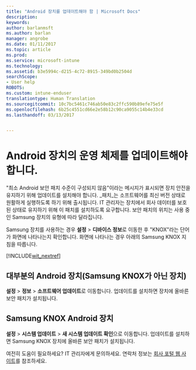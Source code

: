 ```yaml
---
title: "Android 장치를 업데이트해야 함 | Microsoft Docs"
description: 
keywords: 
author: barlanmsft
ms.author: barlan
manager: angrobe
ms.date: 01/11/2017
ms.topic: article
ms.prod: 
ms.service: microsoft-intune
ms.technology: 
ms.assetid: b3e5994c-d215-4c72-8915-349bd0b2504d
searchScope:
- User help
ROBOTS: 
ms.custom: intune-enduser
translationtype: Human Translation
ms.sourcegitcommit: 10c7bc5461c746ab50e83c2ffc590b89efe75e5f
ms.openlocfilehash: 6b25c4551cd66e2e58b12c90ca9055c14b4e33cd
ms.lasthandoff: 03/13/2017


---
```


# <a name="you-need-to-update-your-android-devices-operating-system"></a>Android 장치의 운영 체제를 업데이트해야 합니다.

"최소 Android 보안 패치 수준이 구성되지 않음"이라는 메시지가 표시되면 장치 안전을 유지하기 위해 업데이트를 설치해야 합니다. _패치_는 소프트웨어를 최신 버전 상태로 원활하게 실행하도록 하기 위해 출시됩니다. IT 관리자는 장치에서 회사 데이터를 보호된 상태로 유지하기 위해 이 패치를 설치하도록 요구합니다. 보안 패치의 위치는 사용 중인 Samsung 장치의 유형에 따라 달라집니다.

Samsung 장치를 사용하는 경우 **설정** > **디바이스 정보**로 이동한 후 "KNOX"라는 단어가 화면에 나타나는지 확인합니다. 화면에 나타나는 경우 아래의 Samsung KNOX 지침을 따릅니다.

[!INCLUDE[wit_nextref](includes/end-user-os-update-guidance.md)]

## <a name="for-most-android-devices-non-samsung-knox"></a>대부분의 Android 장치(Samsung KNOX가 아닌 장치)

**설정** > **정보** > **소프트웨어 업데이트**로 이동합니다. 업데이트를 설치하면 장치에 올바른 보안 패치가 설치됩니다.

## <a name="for-samsung-knox-android-devices"></a>Samsung KNOX Android 장치

**설정** > **시스템 업데이트** > **새 시스템 업데이트 확인**으로 이동합니다. 업데이트를 설치하면 Samsung KNOX 장치에 올바른 보안 패치가 설치됩니다.



여전히 도움이 필요하세요? IT 관리자에게 문의하세요. 연락처 정보는 [회사 포털 웹 사이트](http://portal.manage.microsoft.com)를 참조하세요.


